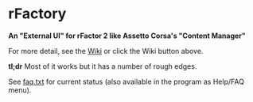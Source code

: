 # rFactory
**An "External UI" for rFactor 2 like Assetto Corsa's "Content Manager"**

For more detail, see the [Wiki](../../wiki/rFactory) or click the Wiki button above.

**tl;dr**  Most of it works but it has a number of rough edges.

See [faq.txt](faq.txt) for current status (also available in the program as Help/FAQ menu).


